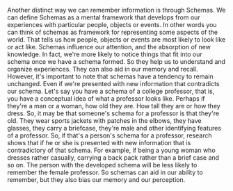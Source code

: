 Another distinct way we can remember information is through Schemas. We can
define Schemas as a mental framework that develops from our experiences with
particular people, objects or events. In other words you can think of schemas
as framework for representing some aspects of the world. That tells us how
people, objects or events are most likely to look like or act like. Schemas
influence our attention, and the absorption of new knowledge. In fact, we're
more likely to notice things that fit into our schema once we have a schema
formed. So they help us to understand and organize experiences. They can also
aid in our memory and recall. However, it's important to note that schemas have
a tendency to remain unchanged. Even if we're presented with new information
that contradicts our schema. Let's say you have a schema of a college
professor, that is, you have a conceptual idea of what a professor looks like.
Perhaps if they're a man or a woman, how old they are. How tall they are or how
they dress. So, it may be that someone's schema for a professor is that they're
old. They wear sports jackets with patches in the elbows, they have glasses,
they carry a briefcase, they're male and other identifying features of a
professor. So, if that's a person's schema for a professor, research shows that
if he or she is presented with new information that is contradictory of that
schema. For example, if being a young woman who dresses rather casually,
carrying a back pack rather than a brief case and so on. The person with the
developed schema will be less likely to remember the female professor. So
schemas can aid in our ability to remember, but they also bias our memory and
our perception.
